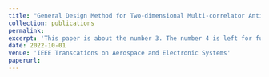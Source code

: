 ```yaml
---
title: "General Design Method for Two-dimensional Multi-correlator Anti-multipath Tracking Loop for BOC Signals"
collection: publications
permalink: 
excerpt: 'This paper is about the number 3. The number 4 is left for future work.'
date: 2022-10-01
venue: 'IEEE Transcations on Aerospace and Electronic Systems'
paperurl: 
---
```

